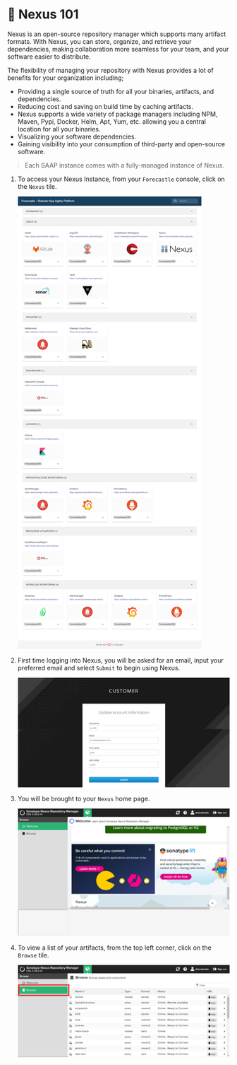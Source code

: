 # 🐋 Nexus 101

Nexus is an open-source repository manager which supports many artifact formats. With Nexus, you can store, organize, and retrieve your dependencies, making collaboration more seamless for your team, and your software easier to distribute.

The flexibility of managing your repository  with Nexus provides a lot of benefits for your organization including;

- Providing a single source of truth for all your binaries, artifacts, and dependencies.
- Reducing cost and saving on build time by caching artifacts.
- Nexus supports a wide variety of package managers including NPM, Maven, Pypi, Docker, Helm, Apt, Yum, etc. allowing you a central location for all your binaries.
- Visualizing your software dependencies.
- Gaining visibility into your consumption of third-party and open-source software.

> Each SAAP instance comes with a fully-managed instance of Nexus. 

1. To access your Nexus Instance, from your `Forecastle` console, click on the `Nexus` tile.

   ![forecastle-page](./images/forecastle-gitlab1.png)

2. First time logging into Nexus, you will be asked for an email, input your preferred email and select `Submit` to begin using Nexus.

   ![nexus-first](./images/nexus-first.png)

3. You will be brought to your `Nexus` home page.

   ![nexus_home](./images/nexus-home.png)

4. To view a list of your artifacts, from the top left corner, click on the `Browse` tile.

   ![nexus_artifacts](./images/nexus-artifacts.png)







